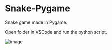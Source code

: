 # Snake-Pygame

Snake game made in Pygame.

Open folder in VSCode and run the python script.

![image](https://user-images.githubusercontent.com/115121084/197648550-e794df9f-6bbf-431c-a0a6-23fd04c66a1b.png)
